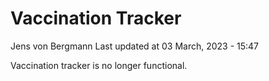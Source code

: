 Vaccination Tracker
================
Jens von Bergmann
Last updated at 03 March, 2023 - 15:47

Vaccination tracker is no longer functional.
